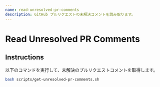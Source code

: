 ```yaml
---
name: read-unresolved-pr-comments
description: GitHub プルリクエストの未解決コメントを読み取ります。
---
```


# Read Unresolved PR Comments

## Instructions
以下のコマンドを実行して、未解決のプルリクエストコメントを取得します。

```bash
bash scripts/get-unresolved-pr-comments.sh 
```
